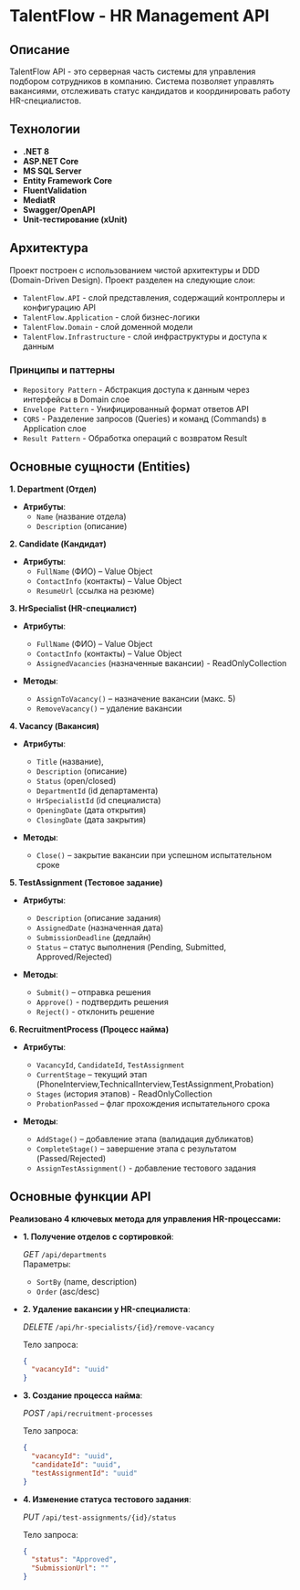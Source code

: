 # TalentFlow - HR Management API

## Описание

TalentFlow API - это серверная часть системы для управления подбором сотрудников в компанию. Система позволяет управлять вакансиями, отслеживать статус кандидатов и координировать работу HR-специалистов.
## Технологии
- **.NET 8**  
- **ASP.NET Core**
- **MS SQL Server**
- **Entity Framework Core** 
- **FluentValidation**
- **MediatR**
- **Swagger/OpenAPI**
- **Unit-тестирование (xUnit)**
## Архитектура

Проект построен с использованием чистой архитектуры и DDD (Domain-Driven Design). Проект разделен на следующие слои:
- `TalentFlow.API` - слой представления, содержащий контроллеры и конфигурацию API
- `TalentFlow.Application` - слой бизнес-логики
- `TalentFlow.Domain` - слой доменной модели
- `TalentFlow.Infrastructure` - слой инфраструктуры и доступа к данным
### Принципы и паттерны
- `Repository Pattern` -	Абстракция доступа к данным через интерфейсы в Domain слое
- `Envelope Pattern` - Унифицированный формат ответов API
- `CQRS` - Разделение запросов (Queries) и команд (Commands) в Application слое
- `Result Pattern` -	Обработка операций с возвратом Result<T>

## Основные сущности (Entities)

**1. Department (Отдел)**

- **Атрибуты**:    
  - `Name` (название отдела)        
  - `Description` (описание)        

**2. Candidate (Кандидат)**

- **Атрибуты**:    
  - `FullName` (ФИО) – Value Object        
  - `ContactInfo` (контакты) – Value Object     
  - `ResumeUrl` (ссылка на резюме)

**3. HrSpecialist (HR-специалист)**

- **Атрибуты**:    
  - `FullName` (ФИО) – Value Object   
  - `ContactInfo` (контакты) – Value Object          
  - `AssignedVacancies` (назначенные вакансии) - ReadOnlyCollection
        
- **Методы**:    
  - `AssignToVacancy()` – назначение вакансии (макс. 5)        
  - `RemoveVacancy()` – удаление вакансии

**4. Vacancy (Вакансия)**

- **Атрибуты**:    
  - `Title` (название),
  - `Description` (описание)        
  - `Status` (open/closed)        
  - `DepartmentId` (id департамента)
  - `HrSpecialistId` (id специалиста)
  - `OpeningDate` (дата открытия)   
  - `ClosingDate` (дата закрытия)
      
- **Методы**:    
  - `Close()` – закрытие вакансии при успешном испытательном сроке

**5. TestAssignment (Тестовое задание)**

- **Атрибуты**:    
  - `Description` (описание задания)
  - `AssignedDate` (назначенная дата)       
  - `SubmissionDeadline` (дедлайн)      
  - `Status` – статус выполнения (Pending, Submitted, Approved/Rejected)
        
- **Методы**:    
  - `Submit()` – отправка решения        
  - `Approve()` - подтвердить решения
  - `Reject()` - отклонить решение

**6. RecruitmentProcess (Процесс найма)**

- **Атрибуты**:    
    - `VacancyId`, `CandidateId`, `TestAssignment`        
    - `CurrentStage` – текущий этап (PhoneInterview,TechnicalInterview,TestAssignment,Probation)        
    - `Stages` (история этапов) - ReadOnlyCollection        
    - `ProbationPassed` – флаг прохождения испытательного срока
        
- **Методы**:    
    - `AddStage()` – добавление этапа (валидация дубликатов)        
    - `CompleteStage()` – завершение этапа с результатом (Passed/Rejected)
    - `AssignTestAssignment()` - добавление тестового задания

## Основные функции API
**Реализовано 4 ключевых метода для управления HR-процессами:**

- **1. Получение отделов с сортировкой**:
  
  *GET* `/api/departments`  
    Параметры:    
    - `SortBy` (name, description)        
    - `Order` (asc/desc)

- **2. Удаление вакансии у HR-специалиста**:

  *DELETE* `/api/hr-specialists/{id}/remove-vacancy`
  
	Тело запроса:
  ``` json   
  {
    "vacancyId": "uuid"
  }
  ```

- **3. Создание процесса найма**:

  *POST* `/api/recruitment-processes`
  
  Тело запроса:  
  ``` json
  {
    "vacancyId": "uuid",
    "candidateId": "uuid",
    "testAssignmentId": "uuid"
  }
  ```
  
- **4. Изменение статуса тестового задания**:
  
  *PUT* `/api/test-assignments/{id}/status`

  Тело запроса:

  ``` json
  {
    "status": "Approved",
    "SubmissionUrl": ""
  }
  ```
           
  
